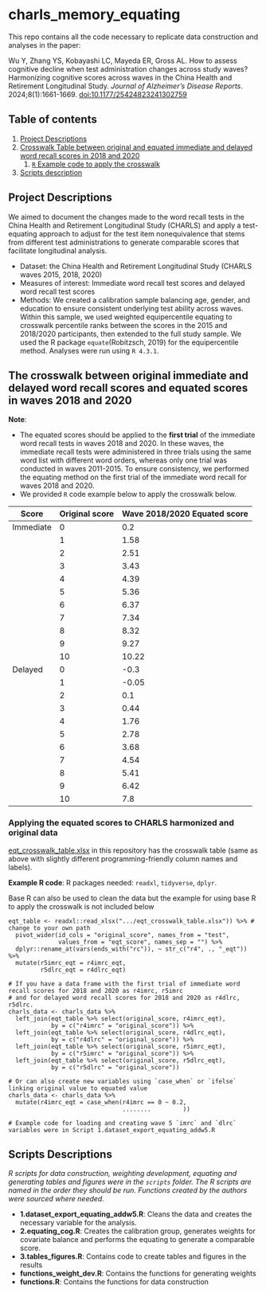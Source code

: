 # charls_memory_equating
This repo contains all the code necessary to replicate data construction and analyses in the paper: 

Wu Y, Zhang YS, Kobayashi LC, Mayeda ER, Gross AL. How to assess cognitive decline when test administration changes across study waves? Harmonizing cognitive scores across waves in the China Health and Retirement Longitudinal Study. *Journal of Alzheimer’s Disease Reports*. 2024;8(1):1661-1669. [doi:10.1177/25424823241302759](https://journals.sagepub.com/doi/10.1177/25424823241302759)

## Table of contents
1. [Project Descriptions](#proj_desc)
2. [Crosswalk Table between original and equated immediate and delayed word recall scores in 2018 and 2020](#crosswalk_tbl)
    1. [`R` Example code to apply the crosswalk](#R_example)
3. [Scripts description](#script_desc)

## Project Descriptions <a name="proj_desc"></a>
We aimed to document the changes made to the word recall tests in the China Health and Retirement Longitudinal Study (CHARLS) and apply a test-equating approach to adjust for the test item nonequivalence that stems from different test administrations to generate comparable scores that facilitate longitudinal analysis.

* Dataset: the China Health and Retirement Longitudinal Study (CHARLS waves 2015, 2018, 2020)
* Measures of interest: Immediate word recall test scores and delayed word recall test scores
* Methods: We created a calibration sample balancing age, gender, and education to ensure consistent underlying test ability across waves. Within this sample, we used weighted equipercentile equating to crosswalk percentile ranks between the scores in the 2015 and 2018/2020 participants, then extended to the full study sample. We used the R package `equate`(Robitzsch, 2019) for the equipercentile method. Analyses were run using `R 4.3.1`.

## The crosswalk between original immediate and delayed word recall scores and equated scores in waves 2018 and 2020 <a name="crosswalk_tbl"></a>
**Note**: 
* The equated scores should be applied to the **first trial** of the immediate word recall tests in waves 2018 and 2020. In these waves, the immediate recall tests were administered in three trials using the same word list with different word orders, whereas only one trial was conducted in waves 2011-2015. To ensure consistency, we performed the equating method on the first trial of the immediate word recall for waves 2018 and 2020.
* We provided `R` code example below to apply the crosswalk below.


|     Score        |     Original score    |     Wave 2018/2020 Equated score    |
|------------------|-----------------------|-------------------------------------|
|     Immediate    |     0                 |     0.2                             |
|                  |     1                 |     1.58                            |
|                  |     2                 |     2.51                            |
|                  |     3                 |     3.43                            |
|                  |     4                 |     4.39                            |
|                  |     5                 |     5.36                            |
|                  |     6                 |     6.37                            |
|                  |     7                 |     7.34                            |
|                  |     8                 |     8.32                            |
|                  |     9                 |     9.27                            |
|                  |     10                |     10.22                           |
|     Delayed      |     0                 |     -0.3                            |
|                  |     1                 |     -0.05                           |
|                  |     2                 |     0.1                             |
|                  |     3                 |     0.44                            |
|                  |     4                 |     1.76                            |
|                  |     5                 |     2.78                            |
|                  |     6                 |     3.68                            |
|                  |     7                 |     4.54                            |
|                  |     8                 |     5.41                            |
|                  |     9                 |     6.42                            |
|                  |     10                |     7.8                             |


### Applying the equated scores to CHARLS harmonized and original data <a name="R_example"></a>
[eqt_crosswalk_table.xlsx](https://github.com/Yingyan-Wu/charls_memory_equating/blob/main/eqt_crosswalk_table.xlsx) in this repository has the crosswalk table (same as above with slightly different programming-friendly column names and labels). 

**Example R code**:
R packages needed: `readxl`, `tidyverse`, `dplyr`.

Base R can also be used to clean the data but the example for using base R to apply the crosswalk is not included below

```
eqt_table <- readxl::read_xlsx(".../eqt_crosswalk_table.xlsx")) %>% # change to your own path
  pivot_wider(id_cols = "original_score", names_from = "test", 
              values_from = "eqt_score", names_sep = "") %>%
  dplyr::rename_at(vars(ends_with("rc")), ~ str_c("r4", ., "_eqt")) %>%
  mutate(r5imrc_eqt = r4imrc_eqt,
         r5dlrc_eqt = r4dlrc_eqt)

# If you have a data frame with the first trial of immediate word recall scores for 2018 and 2020 as r4imrc, r5imrc
# and for delayed word recall scores for 2018 and 2020 as r4dlrc, r5dlrc.
charls_data <- charls_data %>%
  left_join(eqt_table %>% select(original_score, r4imrc_eqt), 
            by = c("r4imrc" = "original_score")) %>%
  left_join(eqt_table %>% select(original_score, r4dlrc_eqt), 
            by = c("r4dlrc" = "original_score")) %>%
  left_join(eqt_table %>% select(original_score, r5imrc_eqt), 
            by = c("r5imrc" = "original_score")) %>%
  left_join(eqt_table %>% select(original_score, r5dlrc_eqt), 
            by = c("r5dlrc" = "original_score"))

# Or can also create new variables using `case_when` or `ifelse` linking original value to equated value
charls_data <- charls_data %>%
  mutate(r4imrc_eqt = case_when(r4imrc == 0 ~ 0.2,
                                ........         ))

# Example code for loading and creating wave 5 `imrc` and `dlrc` variables were in Script 1.dataset_export_equating_addw5.R
```

## Scripts Descriptions <a name="script_desc"></a>
*R scripts for data construction, weighting development, equating and generating tables and figures were in the `scripts` folder. The R scripts are named in the order they should be run. Functions created by the authors were sourced where needed.*
* **1.dataset_export_equating_addw5.R**: Cleans the data and creates the necessary variable for the analysis.
* **2.equating_cog.R**: Creates the calibration group, generates weights for covariate balance and performs the equating to generate a comparable score.
* **3.tables_figures.R**: Contains code to create tables and figures in the results
* **functions_weight_dev.R**: Contains the functions for generating weights
* **functions.R**: Contains the functions for data construction

